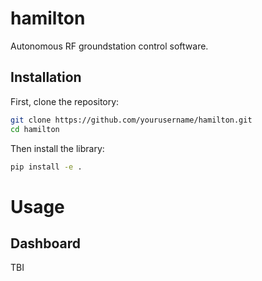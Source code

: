 # hamilton
Autonomous RF groundstation control software.

## Installation
First, clone the repository:

```bash
git clone https://github.com/yourusername/hamilton.git
cd hamilton
```
Then install the library:

```bash
pip install -e .
```
# Usage
## Dashboard
TBI

